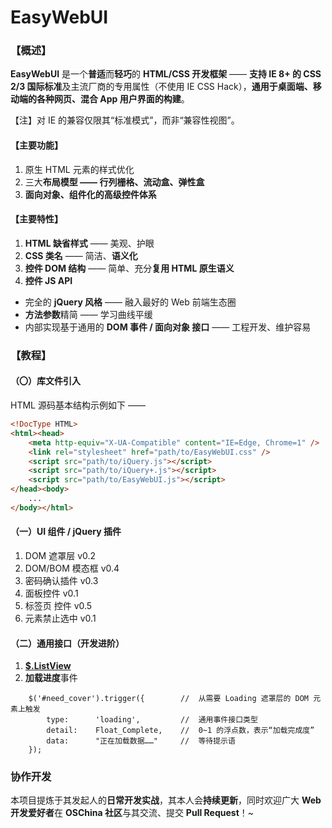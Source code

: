 # EasyWebUI


### 【概述】

**EasyWebUI** 是一个**普适**而**轻巧**的 **HTML/CSS 开发框架** —— **支持 IE 8+ 的 CSS 2/3 国际标准**及主流厂商的专用属性（不使用 IE CSS Hack），**通用于桌面端、移动端的各种网页、混合 App 用户界面的构建**。

【注】对 IE 的兼容仅限其“标准模式”，而非“兼容性视图”。

#### 【主要功能】
 1. 原生 HTML 元素的样式优化
 2. 三大**布局模型 —— 行列栅格、流动盒、弹性盒**
 3. **面向对象、组件化的高级控件体系**

#### 【主要特性】
 1. **HTML 缺省样式** —— 美观、护眼
 2. **CSS 类名** —— 简洁、**语义化**
 3. **控件 DOM 结构** —— 简单、充分**复用 HTML 原生语义**
 4. **控件 JS API**
   - 完全的 **jQuery 风格** —— 融入最好的 Web 前端生态圈
   - **方法参数**精简 —— 学习曲线平缓
   - 内部实现基于通用的 **DOM 事件 / 面向对象 接口** —— 工程开发、维护容易


### 【教程】

#### （〇）库文件引入
HTML 源码基本结构示例如下 ——
```html
<!DocType HTML>
<html><head>
    <meta http-equiv="X-UA-Compatible" content="IE=Edge, Chrome=1" />
    <link rel="stylesheet" href="path/to/EasyWebUI.css" />
    <script src="path/to/iQuery.js"></script>
    <script src="path/to/iQuery+.js"></script>
    <script src="path/to/EasyWebUI.js"></script>
</head><body>
    ...
</body></html>
```
#### （一）UI 组件 / jQuery 插件
  1. DOM 遮罩层  v0.2
  2. DOM/BOM 模态框  v0.4
  3. 密码确认插件  v0.3
  4. 面板控件  v0.1
  5. 标签页 控件  v0.5
  6. 元素禁止选中  v0.1

#### （二）通用接口（开发进阶）
  1. [**$.ListView**](http://git.oschina.net/Tech_Query/iQuery/blob/master/iQuery+.js)
  2. **加载进度**事件
```
    $('#need_cover').trigger({        //  从需要 Loading 遮罩层的 DOM 元素上触发
        type:      'loading',         //  通用事件接口类型
        detail:    Float_Complete,    //  0~1 的浮点数，表示“加载完成度”
        data:      "正在加载数据……"     //  等待提示语
    });
```

### 协作开发

本项目提炼于其发起人的**日常开发实战**，其本人会**持续更新**，同时欢迎广大 **Web 开发爱好者**在 **OSChina 社区**与其交流、提交 **Pull Request**！~